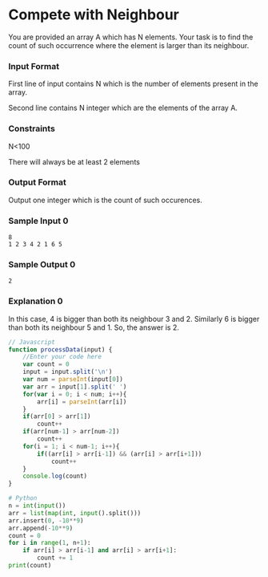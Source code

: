 # Compete with Neighbour

You are provided an array A which has N elements. Your task is to find the count of such occurrence where the element is larger than its neighbour.

### Input Format

First line of input contains N which is the number of elements present in the array.

Second line contains N integer which are the elements of the array A.

### Constraints

N<100

There will always be at least 2 elements

### Output Format

Output one integer which is the count of such occurences.

### Sample Input 0
```
8
1 2 3 4 2 1 6 5
```
### Sample Output 0
```
2
```
### Explanation 0

In this case, 4 is bigger than both its neighbour 3 and 2. Similarly 6 is bigger than both its neighbour 5 and 1. So, the answer is 2.

```javascript
// Javascript
function processData(input) {
    //Enter your code here
    var count = 0
    input = input.split('\n')
    var num = parseInt(input[0])
    var arr = input[1].split(' ')
    for(var i = 0; i < num; i++){
        arr[i] = parseInt(arr[i])
    }
    if(arr[0] > arr[1])
        count++
    if(arr[num-1] > arr[num-2])
        count++
    for(i = 1; i < num-1; i++){
        if((arr[i] > arr[i-1]) && (arr[i] > arr[i+1]))
            count++   
    }
    console.log(count)  
} 
```

```python
# Python
n = int(input())
arr = list(map(int, input().split()))
arr.insert(0, -10**9)
arr.append(-10**9)
count = 0
for i in range(1, n+1):
    if arr[i] > arr[i-1] and arr[i] > arr[i+1]:
        count += 1
print(count)
```

